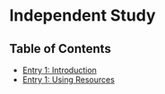 # Independent Study

## Table of Contents

+ [Entry 1: Introduction](entries/entry1.md)
+ [Entry 1: Using Resources](entries/entry2.md)